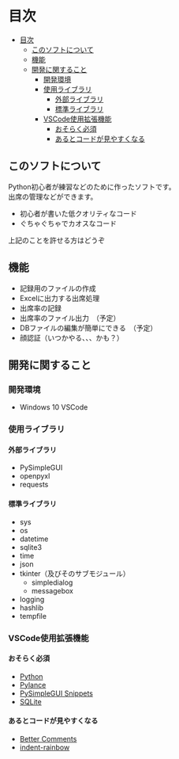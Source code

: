 # 目次

- [目次](#目次)
  - [このソフトについて](#このソフトについて)
  - [機能](#機能)
  - [開発に関すること](#開発に関すること)
    - [開発環境](#開発環境)
    - [使用ライブラリ](#使用ライブラリ)
      - [外部ライブラリ](#外部ライブラリ)
      - [標準ライブラリ](#標準ライブラリ)
    - [VSCode使用拡張機能](#vscode使用拡張機能)
      - [おそらく必須](#おそらく必須)
      - [あるとコードが見やすくなる](#あるとコードが見やすくなる)

## このソフトについて

Python初心者が練習などのために作ったソフトです。  
出席の管理などができます。

- 初心者が書いた低クオリティなコード
- ぐちゃぐちゃでカオスなコード

上記のことを許せる方はどうぞ

## 機能

- 記録用のファイルの作成
- Excelに出力する出席処理
- 出席率の記録
- 出席率のファイル出力　（予定）
- DBファイルの編集が簡単にできる　（予定）
- 顔認証（いつかやる、、、かも？）

## 開発に関すること

### 開発環境

- Windows 10 VSCode

### 使用ライブラリ

#### 外部ライブラリ

- PySimpleGUI
- openpyxl
- requests

#### 標準ライブラリ

- sys
- os
- datetime
- sqlite3
- time
- json
- tkinter（及びそのサブモジュール）
  - simpledialog
  - messagebox
- logging
- hashlib
- tempfile

### VSCode使用拡張機能

#### おそらく必須

- [Python](https://marketplace.visualstudio.com/items?itemName=ms-python.python)
- [Pylance](https://marketplace.visualstudio.com/items?itemName=ms-python.vscode-pylance)
- [PySimpleGUI Snippets](https://marketplace.visualstudio.com/items?itemName=Acezx.pysimplegui-snippets)
- [SQLite](https://marketplace.visualstudio.com/items?itemName=alexcvzz.vscode-sqlite)

#### あるとコードが見やすくなる

- [Better Comments](https://marketplace.visualstudio.com/items?itemName=aaron-bond.better-comments)
- [indent-rainbow](https://marketplace.visualstudio.com/items?itemName=oderwat.indent-rainbow)
